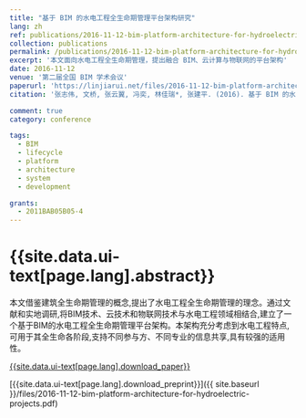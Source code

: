 ```yaml
---
title: "基于 BIM 的水电工程全生命期管理平台架构研究"
lang: zh
ref: publications/2016-11-12-bim-platform-architecture-for-hydroelectric-projects
collection: publications
permalink: /publications/2016-11-12-bim-platform-architecture-for-hydroelectric-projects
excerpt: '本文面向水电工程全生命期管理，提出融合 BIM、云计算与物联网的平台架构'
date: 2016-11-12
venue: '第二届全国 BIM 学术会议'
paperurl: 'https://linjiarui.net/files/2016-11-12-bim-platform-architecture-for-hydroelectric-projects.pdf'
citation: '张志伟, 文桥, 张云翼, 冯奕, 林佳瑞*, 张建平. (2016). 基于 BIM 的水电工程全生命期管理平台架构研究. <i>第二届全国 BIM 学术会议论文集</i>, 190-194. 中国建筑工业出版社. 中国, 广州.'

comment: true
category: conference

tags: 
  - BIM
  - lifecycle
  - platform
  - architecture
  - system
  - development

grants:
  - 2011BAB05B05-4
---
```



{{site.data.ui-text[page.lang].abstract}}
====

本文借鉴建筑全生命期管理的概念,提出了水电工程全生命期管理的理念。通过文献和实地调研,将BIM技术、云技术和物联网技术与水电工程领域相结合,建立了一个基于BIM的水电工程全生命期管理平台架构。本架构充分考虑到水电工程特点,可用于其全生命各阶段,支持不同参与方、不同专业的信息共享,具有较强的适用性。

[{{site.data.ui-text[page.lang].download_paper}}](http://kns.cnki.net/KCMS/detail/detail.aspx?dbcode=CPFD&dbname=CPFDLAST2016&filename=JGCB201611001034&v=MTc0NTg5dkh5bmxVNzNJSlY4Vkx5ckliTEc0SDlmTnJvOUZaZXNNQ0JOS3VoZGhuajk4VG5qcXF4ZEVlTU9VS3JpZlp1)

[{{site.data.ui-text[page.lang].download_preprint}}]({{ site.baseurl }}/files/2016-11-12-bim-platform-architecture-for-hydroelectric-projects.pdf)
